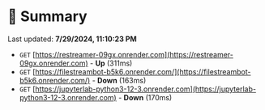 # 📖 Summary
Last updated: **7/29/2024, 11:10:23 PM**

- `GET` [https://restreamer-09gx.onrender.com](https://restreamer-09gx.onrender.com) - **Up** (311ms)
- `GET` [https://filestreambot-b5k6.onrender.com/](https://filestreambot-b5k6.onrender.com/) - **Down** (163ms)
- `GET` [https://jupyterlab-python3-12-3.onrender.com](https://jupyterlab-python3-12-3.onrender.com) - **Down** (170ms)
